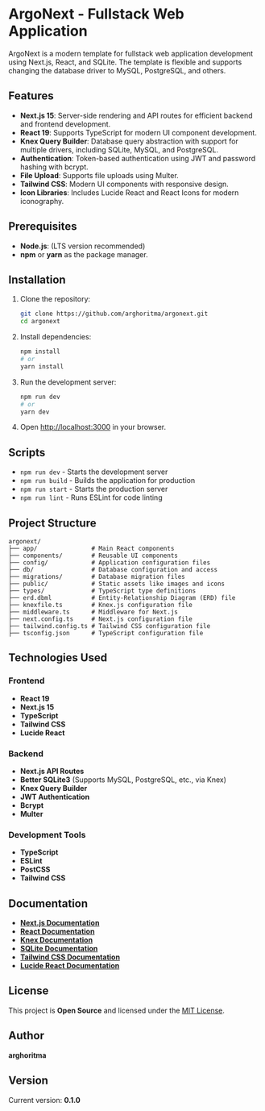 
# ArgoNext - Fullstack Web Application

ArgoNext is a modern template for fullstack web application development using Next.js, React, and SQLite. The template is flexible and supports changing the database driver to MySQL, PostgreSQL, and others.  

## Features

- **Next.js 15**: Server-side rendering and API routes for efficient backend and frontend development.  
- **React 19**: Supports TypeScript for modern UI component development.  
- **Knex Query Builder**: Database query abstraction with support for multiple drivers, including SQLite, MySQL, and PostgreSQL.  
- **Authentication**: Token-based authentication using JWT and password hashing with bcrypt.  
- **File Upload**: Supports file uploads using Multer.  
- **Tailwind CSS**: Modern UI components with responsive design.  
- **Icon Libraries**: Includes Lucide React and React Icons for modern iconography.  

## Prerequisites

- **Node.js**: (LTS version recommended)  
- **npm** or **yarn** as the package manager.  

## Installation

1. Clone the repository:  
   ```bash
   git clone https://github.com/arghoritma/argonext.git
   cd argonext
   ```

2. Install dependencies:  
   ```bash
   npm install
   # or
   yarn install
   ```

3. Run the development server:  
   ```bash
   npm run dev
   # or
   yarn dev
   ```

4. Open [http://localhost:3000](http://localhost:3000) in your browser.  

## Scripts

- `npm run dev` - Starts the development server  
- `npm run build` - Builds the application for production  
- `npm run start` - Starts the production server  
- `npm run lint` - Runs ESLint for code linting  

## Project Structure

```
argonext/
├── app/               # Main React components
├── components/        # Reusable UI components
├── config/            # Application configuration files
├── db/                # Database configuration and access
├── migrations/        # Database migration files
├── public/            # Static assets like images and icons
├── types/             # TypeScript type definitions
├── erd.dbml           # Entity-Relationship Diagram (ERD) file
├── knexfile.ts        # Knex.js configuration file
├── middleware.ts      # Middleware for Next.js
├── next.config.ts     # Next.js configuration file
├── tailwind.config.ts # Tailwind CSS configuration file
├── tsconfig.json      # TypeScript configuration file
```

## Technologies Used

### Frontend
- **React 19**  
- **Next.js 15**  
- **TypeScript**  
- **Tailwind CSS**  
- **Lucide React**  

### Backend
- **Next.js API Routes**  
- **Better SQLite3** (Supports MySQL, PostgreSQL, etc., via Knex)  
- **Knex Query Builder**  
- **JWT Authentication**  
- **Bcrypt**  
- **Multer**  

### Development Tools
- **TypeScript**  
- **ESLint**  
- **PostCSS**  
- **Tailwind CSS**  

## Documentation

- **[Next.js Documentation](https://nextjs.org/docs)**  
- **[React Documentation](https://react.dev/)**  
- **[Knex Documentation](https://knexjs.org/)**  
- **[SQLite Documentation](https://sqlite.org/docs.html)**  
- **[Tailwind CSS Documentation](https://tailwindcss.com/docs)**  
- **[Lucide React Documentation](https://lucide.dev/)**  

## License

This project is **Open Source** and licensed under the [MIT License](https://opensource.org/licenses/MIT).  

## Author

**arghoritma**  

## Version

Current version: **0.1.0**  
